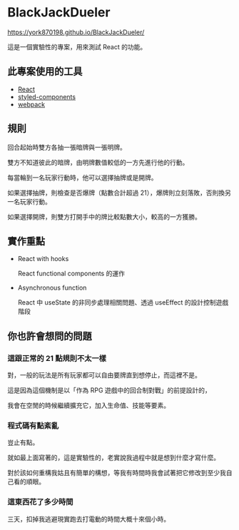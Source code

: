 # BlackJackDueler
https://york870198.github.io/BlackJackDueler/

這是一個實驗性的專案，用來測試 React 的功能。

## 此專案使用的工具
- [React](https://zh-hant.reactjs.org)
- [styled-components](https://styled-components.com)
- [webpack](https://webpack.js.org)

## 規則
回合起始時雙方各抽一張暗牌與一張明牌。

雙方不知道彼此的暗牌，由明牌數值較低的一方先進行他的行動。

每當輪到一名玩家行動時，他可以選擇抽牌或是開牌。

如果選擇抽牌，則檢查是否爆牌（點數合計超過 21），爆牌則立刻落敗，否則換另一名玩家行動。

如果選擇開牌，則雙方打開手中的牌比較點數大小，較高的一方獲勝。

## 實作重點
- React with hooks

  React functional components 的運作
  
- Asynchronous function

  React 中 useState 的非同步處理相關問題、透過 useEffect 的設計控制遊戲階段

## 你也許會想問的問題

### 這跟正常的 21 點規則不太一樣
對，一般的玩法是所有玩家都可以自由要牌直到想停止，而這裡不是。

這是因為這個機制是以「作為 RPG 遊戲中的回合制對戰」的前提設計的，

我會在空閒的時候繼續擴充它，加入生命值、技能等要素。
  
### 程式碼有點紊亂
豈止有點。

就如最上面寫著的，這是實驗性的，老實說我過程中就是想到什麼才寫什麼。

對於該如何重構我姑且有簡單的構想，等我有時間時我會試著把它修改到至少我自己看的順眼。

### 這東西花了多少時間
三天，扣掉我逃避現實跑去打電動的時間大概十來個小時。
